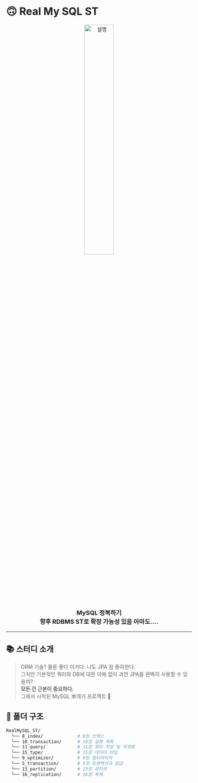 # 🙃 Real My SQL ST

<p align="center">
  <img src="https://github.com/user-attachments/assets/e96ff721-5580-4eb4-97d4-68ff1a382569" width="40%" alt="설명">
</p>

<h3 align="center">
  MySQL 정복하기<br>
  향후 RDBMS ST로 확장 가능성 있음 아마도....
</h3>

---

## 📚 스터디 소개
> ORM 기술? 물론 좋다 이거다. 나도 JPA 참 좋아한다.<br>
> 그치만 기본적인 쿼리와 DB에 대한 이해 없이 과연 JPA를 완벽히 사용할 수 있을까?<br>
> **모든 건 근본이 중요하다.**<br>
> 그래서 시작된 MySQL 뽀개기 프로젝트 💪<br>

## 📁 폴더 구조

```bash
RealMySQL_ST/
  └── 8_index/             # 8장 인덱스
  └── 10_transaction/      # 10장 실행 계획
  └── 11_query/            # 11장 쿼리 작성 및 최적화
  └── 15_type/             # 15장 데이터 타입
  └── 9_optimizer/         # 9장 옵티마이저
  └── 5_transaction/       # 5장 트랜잭션과 잠금
  └── 13_partition/        # 13장 파티션
  └── 16_replication/      # 16장 복제

```
